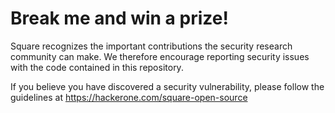 Break me and win a prize!
=========================

Square recognizes the important contributions the security research community
can make. We therefore encourage reporting security issues with the code
contained in this repository.

If you believe you have discovered a security vulnerability, please follow the
guidelines at https://hackerone.com/square-open-source
